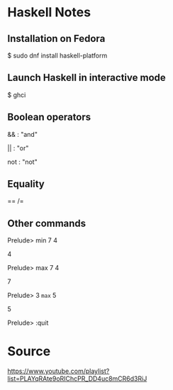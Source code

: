# Haskell Notes

## Installation on Fedora
$ sudo dnf install haskell-platform

## Launch Haskell in interactive mode
$ ghci

## Boolean operators 
 &&  : "and"

 ||  : "or"
 
 not : "not"

## Equality
 ==
 /= 

## Other commands

Prelude> min 7 4

4

Prelude> max 7 4

7

Prelude> 3 `max` 5

5

Prelude> :quit 


# Source
https://www.youtube.com/playlist?list=PLAYqRAte9oRIChcPR_DD4uc8mCR6d3RiJ